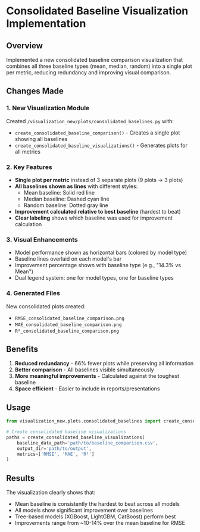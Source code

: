 # Consolidated Baseline Visualization Implementation

## Overview
Implemented a new consolidated baseline comparison visualization that combines all three baseline types (mean, median, random) into a single plot per metric, reducing redundancy and improving visual comparison.

## Changes Made

### 1. New Visualization Module
Created `/visualization_new/plots/consolidated_baselines.py` with:
- `create_consolidated_baseline_comparison()` - Creates a single plot showing all baselines
- `create_consolidated_baseline_visualizations()` - Generates plots for all metrics

### 2. Key Features
- **Single plot per metric** instead of 3 separate plots (9 plots → 3 plots)
- **All baselines shown as lines** with different styles:
  - Mean baseline: Solid red line
  - Median baseline: Dashed cyan line  
  - Random baseline: Dotted gray line
- **Improvement calculated relative to best baseline** (hardest to beat)
- **Clear labeling** shows which baseline was used for improvement calculation

### 3. Visual Enhancements
- Model performance shown as horizontal bars (colored by model type)
- Baseline lines overlaid on each model's bar
- Improvement percentage shown with baseline type (e.g., "14.3% vs Mean")
- Dual legend system: one for model types, one for baseline types

### 4. Generated Files
New consolidated plots created:
- `RMSE_consolidated_baseline_comparison.png`
- `MAE_consolidated_baseline_comparison.png`
- `R²_consolidated_baseline_comparison.png`

## Benefits
1. **Reduced redundancy** - 66% fewer plots while preserving all information
2. **Better comparison** - All baselines visible simultaneously
3. **More meaningful improvements** - Calculated against the toughest baseline
4. **Space efficient** - Easier to include in reports/presentations

## Usage
```python
from visualization_new.plots.consolidated_baselines import create_consolidated_baseline_visualizations

# Create consolidated baseline visualizations
paths = create_consolidated_baseline_visualizations(
    baseline_data_path='path/to/baseline_comparison.csv',
    output_dir='path/to/output',
    metrics=['RMSE', 'MAE', 'R²']
)
```

## Results
The visualization clearly shows that:
- Mean baseline is consistently the hardest to beat across all models
- All models show significant improvement over baselines
- Tree-based models (XGBoost, LightGBM, CatBoost) perform best
- Improvements range from ~10-14% over the mean baseline for RMSE